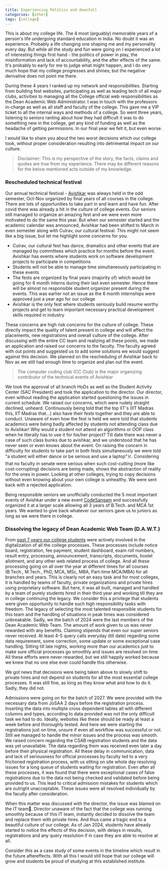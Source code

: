 ```yaml
---
title: Experiencing Politics and downfall
categories: [other]
tags: [college]
---
```


This is about my college life. The 4 most (arguably) memorable years of a person's life undergoing standard education in India. No doubt it was an experience. Probably a life changing one shaping me and my personality every day. But while all the study and fun were going on I experienced a lot of interesting things first hand - the politics of power in play, the misinformation and lack of accountability, and the after effects of the same. It's probably to early for me to judge what might happen, and I do very much hope that my college progresses and shines; but the negative derivative does not point me there.

During these 4 years I ranked up my network and responsibilities. Starting from building fest websites, participating as well as leading tech of all major clubs, activities to managing all the College official web responsibilities as the Dean Academic Web Administrator. I was in touch with the professors in-charge as well as all staff and faculty of the college. This gave me a VIP ticket to all the internal ways and methods of a college. So went three years, listening to seniors ranting about how they had difficult it was to do something new in the college, get any kind of funding as well as the headache of getting permissions. In our final year we felt it, but even worse.

I would like to share you about the two worst decisions which our college took, without proper consideration resulting into detrimental impact on our culture.
> Disclaimer: This is my perspective of the story, the facts, claims and quotes are true from my experience. There may be different reasons for the below mentioned acts outside of my knowledge.

### Rescheduled technical festival

Our annual technical festival - [Avishkar](https://avishkar.mnnit.ac.in/) was always held in the odd semester, Oct-Nov organized by final years of all courses in the college. There are lots of opportunities to take part in and learn and have fun. After covid there was already a hit in the culture of college events. Our seniors still managed to organize an amazing fest and we were even more motivated to do the same this year. But when our semester started and the academic calendar was announced, Avishkar had been shifted to March in even semester along with Culrav, our cultural festival.
This might not seem like a big issue, but let me highlight some concerns for you.

- Culrav, our cultural fest has dance, dramatics and other events that are managed by committees which practice for months before the event. Avishkar has events where students work on software development projects to participate in competitions
- Students will not be able to manage time simultaneously participating in these events
- The fests are organized by final years (majority of) which would be going for 6 month interns during their last even semester. Hence there will be almost no responsible student organizer present during the events. This was earlier not an issue as the 6 month internships were approved just a year ago for our college
- Avishkar is the only fest where students seriously build resume worthy projects and get to learn important necessary practical development skills required in industry

These concerns are high risk concerns for the culture of college. These directly impact the quality of talent present in college and will affect the placements, new registrations and overall culture of the college. After discussing with the entire CC team and realizing all these points, we made an application and raised our concerns to the faculty. The faculty agreed with out points and suggested us to add some solutions we would suggest against this decision. We planned on the rescheduling of Avishkar back to Nov as we still had enough time to organize and plan out the event.
> The computer coding club (CC Club) is the major organizing contributor of the technical events of Avishkar

We took the approval of all branch HoDs as well as the Student Activity Center (SAC President) and took the application to the director. Our director, even without reading the application started questioning the issues in current schedule. We raised our concerns, which were rudely straight declined, unheard. Continuously being told that the top IIT's (IIT Madras this, IIT Madras that...) also have their fests together and they are able to conduct. Unaware of even how the fest is held we were told that students academics were being badly affected by students not attending class due to Avishkar! Why would a student not attend an algorithms or OOP class when he literally has to use it for his/her project? Till date there was never a case of such class bunks due to avishkar, and we understood that he has never seen or even knows about the event. On raising the concern in difficulty for students to take part in both fests simultaneously we were told "a student will either dance or be serious and use a laptop"☠️. Considering that no faculty in senate were serious when such cost-cutting (more like cost-corrupting) decisions are being made, shows the abstraction of reality for the ones in power. Looking at other colleges, trying to copy decisions without even knowing about your own college is unhealthy. We were sent back with a rejected application.

Being responsible seniors we unofficially conducted the 5 most important events of Avishkar under a new event [CodeSangam](https://sac.mnnit.ac.in/codesangam) and successfully organized it at a larger scale allowing all 3 years of B.Tech. and MCA 1st years. We wanted to give back whatever our seniors gave us to juniors as long as we were there in college.

### Dissolving the legacy of Dean Academic Web Team (D.A.W.T.)

From [past 7 years our college students](https://academics.mnnit.ac.in/webt14.html) were actively involved in the digitalization of all the college processes. These processes include notice board, registration, fee payment, student dashboard, exam roll numbers, result entry, processing, announcement, transcripts, documents, hostel allotment, and any other web related process of college. And all these processing going on all over the year at different times for all courses (B.Tech., M.Tech., PhD, MCA, MSc, MBA, Part-time MCA/MBA) for all branches and years. This is clearly not an easy task and for most colleges, it is handled by teams of faculty, private organizations and private hires using proprietary software. But here, it was all built, managed and handled by a team of purely students  hired in their third year and working till they are in college continuing the legacy. We consider this a privilege that students were given opportunity to handle such high responsibility tasks with freedom. The legacy of selecting the most talented responsible students for this team and the handling of situations in peak times was considered unbreakable. Sadly, we the batch of 2024 were the last members of the Dean Academic Web Team. The amount of work given to us was never rewarded with any benefits. Claiming stipends that even our super seniors never received. At least 4-5 query calls everyday (till date) regarding some data requirement, some correction, some update or some exceptional case handling. Sitting till late nights, working more than our academics just to make sure official processes go smoothly and issues are resolved on time. All these efforts were never rewarded, but we still happily worked because we knew that no one else ever could handle this otherwise.

We got news that decisions were being taken above to slowly shift to private hires and not depend on students for all the most essential college processes. It was still fine, as long as they know what and how to do it. Sadly, they did not.

Admissions were going on for the batch of 2027. We were provided with the necessary data from JoSAA 2 days before the registration process. Inserting the data into multiple cross dependent tables all with different columns and types, according to data provided was not the only difficult task we had to do. Ideally, websites like these should be ready at least a week before and thoroughly tested. And here we were starting the registrations just on time, unsure if even all workflow was successful or not. Still we managed to handle the minor issues and the process was smooth. We raised concern regarding the CSAB registration students and the data was yet unavailable. The data regarding them was received even later a day before their physical registration. All these delay in communication, data and lack of seriousness for official processes by faculty led to a very frictioned registration process, with us sitting on site whole day resolving issues for a long queue of students waiting for registration. Even after all these processes, it was found that there were exceptional cases of false registrations due to the data not being checked and validated before being provided to us. This lead to critical admission mistakes for students which are outright unacceptable. These issues were all resolved individually by the faculty after consideration.

When this matter was discussed with the director, the issue was blamed on the IT team👏. Director unaware of the fact that the college was running smoothly because of this IT team, instantly decided to dissolve the team and replace them with private hires. And thus came a tragic end to a beautiful culture of our college. As of Jan 2024, students have already started to notice the effects of this decision, with delays in results, registrations and any query resolution if in case they are able to resolve at all.

Consider this as a case study of some events in the timeline which result in the future aftereffects.
With all this I would still hope that our college will grow and students be proud of studying at this established institute.
